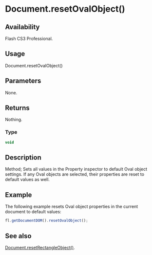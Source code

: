 # Document.resetOvalObject()

## Availability

Flash CS3 Professional.

## Usage

Document.resetOvalObject()

## Parameters

None.

## Returns

Nothing.

### Type

```typescript
void
```

## Description

Method; Sets all values in the Property inspector to default Oval object settings. If any Oval objects are selected, their properties are reset to default values as well.

## Example

The following example resets Oval object properties in the current document to default values:

```javascript
fl.getDocumentDOM().resetOvalObject();
```

## See also

[Document.resetRectangleObject()](../Document_object/Document320.md).
